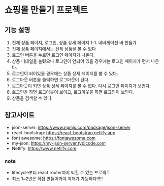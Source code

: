 # 쇼핑몰 만들기 프로젝트

## 기능 설명
1. 전체 상품 페이지, 로그인, 상품 상세 페이지
1-1. 네비게이션 바 만들기
2. 전체 상품 페이지에서는 전체 상품을 볼 수 있다
3. 로그인 버튼을 누르면 로그인 페이지가 나온다.
3. 상품 디테일을 눌렀으나 로그인이 안되어 있을 경우에는 로그인 페이지가 먼저 나온다.
4. 로그인이 되어있을 경우에는 상품 상세 페이지를 볼 수 있다.
5. 로그아웃 버튼을 클릭하면 로그아웃이 된다.
5. 로그아웃이 되면 상품 상세 페이지를 볼 수 없다. 다시 로그인 페이지가 보인다.
6. 로그인을 하면 로그아웃이 보이고, 로그아웃을 하면 로그인이 보인다.
7. 상품을 검색할 수 있다.


## 참고사이트
* json-server: https://www.npmjs.com/package/json-server
* react-bootstrap: https://react-bootstrap.netlify.app
* font awesome: https://fontawesome.com
* my-json: https://my-json-server.typicode.com
* Netlify: https://www.netlify.com


### note
- lifecycle부터 react router까지 익힐 수 있는 프로젝트
- 최소 1~2번은 직접 만들어봐야 이해가 가능하다!!!!!
